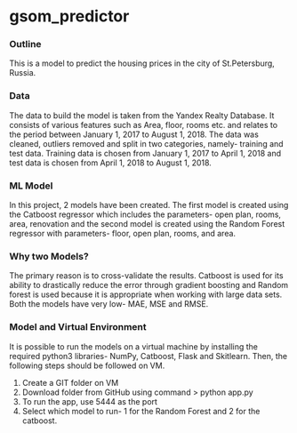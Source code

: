 # gsom_predictor

### Outline
This is a model to predict the housing prices in the city of St.Petersburg, Russia. 

### Data
The data to build the model is taken from the Yandex Realty Database. It consists of various features such as Area, floor, rooms etc. and relates to the period between January 1, 2017 to August 1, 2018. The data was cleaned, outliers removed and split in two categories, namely- training and test data. Training data is chosen from January 1, 2017 to April 1, 2018 and test data is chosen from April 1, 2018 to August 1, 2018.

### ML Model
In this project, 2 models have been created. The first model is created using the Catboost regressor which includes the parameters- open plan, rooms, area, renovation and the second model is created using the Random Forest regressor with parameters- floor, open plan, rooms, and area.

### Why two Models?
The primary reason is to cross-validate the results. Catboost is used for its ability to drastically reduce the error through gradient boosting and Random forest is used because it is appropriate when working with large data sets. Both the models have very low- MAE, MSE and RMSE.

### Model and Virtual Environment
It is possible to run the models on a virtual machine by installing the required python3 libraries- NumPy, Catboost, Flask and Skitlearn. Then, the following steps should be followed on VM.
1. Create a GIT folder on VM
2. Download folder from GitHub using command > python app.py
3. To run the app, use 5444 as the port
4. Select which model to run- 1 for the Random Forest and 2 for the catboost.



